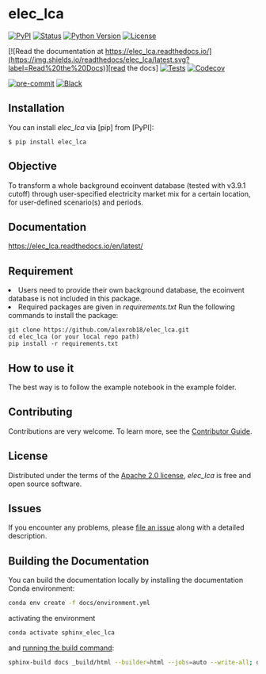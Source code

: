 # elec_lca

[![PyPI](https://img.shields.io/pypi/v/elec_lca.svg)][pypi status]
[![Status](https://img.shields.io/pypi/status/elec_lca.svg)][pypi status]
[![Python Version](https://img.shields.io/pypi/pyversions/elec_lca)][pypi status]
[![License](https://img.shields.io/pypi/l/elec_lca)][license]

[![Read the documentation at https://elec_lca.readthedocs.io/](https://img.shields.io/readthedocs/elec_lca/latest.svg?label=Read%20the%20Docs)][read the docs]
[![Tests](https://github.com/alexrob18/elec_lca/actions/workflows/python-test.yml/badge.svg)][tests]
[![Codecov](https://codecov.io/gh/alexrob18/elec_lca/branch/main/graph/badge.svg)][codecov]

[![pre-commit](https://img.shields.io/badge/pre--commit-enabled-brightgreen?logo=pre-commit&logoColor=white)][pre-commit]
[![Black](https://img.shields.io/badge/code%20style-black-000000.svg)][black]

[pypi status]: https://pypi.org/project/elec_lca/
[read the docs]: https://elec_lca.readthedocs.io/
[tests]: https://github.com/alexrob18/elec_lca/actions?workflow=Tests
[codecov]: https://app.codecov.io/gh/alexrob18/elec_lca
[pre-commit]: https://github.com/pre-commit/pre-commit
[black]: https://github.com/psf/black

## Installation

You can install _elec_lca_ via [pip] from [PyPI]:

```console
$ pip install elec_lca
```

## Objective
To transform a whole background ecoinvent database (tested with v3.9.1 cutoff) through user-specified electricity market mix for a certain location, for user-defined scenario(s) and periods.

## Documentation
https://elec_lca.readthedocs.io/en/latest/

## Requirement
<li>Users need to provide their own background database, the ecoinvent database is not included in this package.</li>
<li>Required packages are given in <i>requirements.txt </i> Run the following commands to install the package: </li>

```
git clone https://github.com/alexrob18/elec_lca.git
cd elec_lca (or your local repo path)
pip install -r requirements.txt
``` 


## How to use it
The best way is to follow the example notebook in the example folder.

## Contributing

Contributions are very welcome.
To learn more, see the [Contributor Guide][Contributor Guide].

## License

Distributed under the terms of the [Apache 2.0 license][License],
_elec_lca_ is free and open source software.

## Issues

If you encounter any problems,
please [file an issue][Issue Tracker] along with a detailed description.


<!-- github-only -->

[command-line reference]: https://elec_lca.readthedocs.io/en/latest/usage.html
[License]: https://github.com/alexrob18/elec_lca/blob/main/LICENSE
[Contributor Guide]: https://github.com/alexrob18/elec_lca/blob/main/CONTRIBUTING.md
[Issue Tracker]: https://github.com/alexrob18/elec_lca/issues


## Building the Documentation

You can build the documentation locally by installing the documentation Conda environment:

```bash
conda env create -f docs/environment.yml
```

activating the environment

```bash
conda activate sphinx_elec_lca
```

and [running the build command](https://www.sphinx-doc.org/en/master/man/sphinx-build.html#sphinx-build):

```bash
sphinx-build docs _build/html --builder=html --jobs=auto --write-all; open _build/html/index.html
```